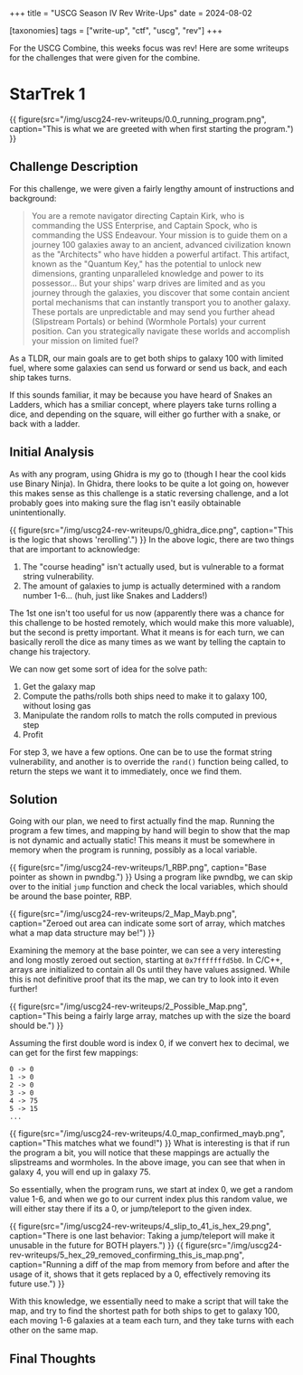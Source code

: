 +++
title = "USCG Season IV Rev Write-Ups"
date = 2024-08-02

[taxonomies]
tags = ["write-up", "ctf", "uscg", "rev"]
+++

For the USCG Combine, this weeks focus was rev! Here are some writeups for the challenges that were given for the combine.
<!-- more -->

# StarTrek 1
{{ figure(src="/img/uscg24-rev-writeups/0.0_running_program.png", caption="This is what we are greeted with when first starting the program.") }}
## Challenge Description
For this challenge, we were given a fairly lengthy amount of instructions and background:
> You are a remote navigator directing Captain Kirk, who is commanding the USS Enterprise, and Captain Spock, who is commanding the USS Endeavour. Your mission is to guide them on a journey 100 galaxies away to an ancient, advanced civilization known as the "Architects" who have hidden a powerful artifact. This artifact, known as the "Quantum Key," has the potential to unlock new dimensions, granting unparalleled knowledge and power to its possessor...
> But your ships' warp drives are limited and as you journey through the galaxies, you discover that some contain ancient portal mechanisms that can instantly transport you to another galaxy. These portals are unpredictable and may send you further ahead (Slipstream Portals) or behind (Wormhole Portals) your current position. Can you strategically navigate these worlds and accomplish your mission on limited fuel?

As a TLDR, our main goals are to get both ships to galaxy 100 with limited fuel, where some galaxies can send us forward or send us back, and each ship takes turns.

If this sounds familiar, it may be because you have heard of Snakes an Ladders, which has a smiliar concept, where players take turns rolling a dice, and depending on the square, will either go further with a snake, or back with a ladder.

## Initial Analysis
As with any program, using Ghidra is my go to (though I hear the cool kids use Binary Ninja). In Ghidra, there looks to be quite a lot going on, however this makes sense as this challenge is a static reversing challenge, and a lot probably goes into making sure the flag isn't easily obtainable unintentionally.

{{ figure(src="/img/uscg24-rev-writeups/0_ghidra_dice.png", caption="This is the logic that shows 'rerolling'.") }}
In the above logic, there are two things that are important to acknowledge:
1. The "course heading" isn't actually used, but is vulnerable to a format string vulnerability.
2. The amount of galaxies to jump is actually determined with a random number 1-6... (huh, just like Snakes and Ladders!)

The 1st one isn't too useful for us now (apparently there was a chance for this challenge to be hosted remotely, which would make this more valuable), but the second is pretty important. What it means is for each turn, we can basically reroll the dice as many times as we want by telling the captain to change his trajectory.

We can now get some sort of idea for the solve path:
1. Get the galaxy map
2. Compute the paths/rolls both ships need to make it to galaxy 100, without losing gas
3. Manipulate the random rolls to match the rolls computed in previous step
4. Profit

For step 3, we have a few options. One can be to use the format string vulnerability, and another is to override the `rand()` function being called, to return the steps we want it to immediately, once we find them.

## Solution
Going with our plan, we need to first actually find the map. Running the program a few times, and mapping by hand will begin to show that the map is not dynamic and actually static! This means it must be somewhere in memory when the program is running, possibly as a local variable.

{{ figure(src="/img/uscg24-rev-writeups/1_RBP.png", caption="Base pointer as shown in pwndbg.") }}
Using a program like pwndbg, we can skip over to the initial `jump` function and check the local variables, which should be around the base pointer, RBP. 

{{ figure(src="/img/uscg24-rev-writeups/2_Map_Mayb.png", caption="Zeroed out area can indicate some sort of array, which matches what a map data structure may be!") }}

Examining the memory at the base pointer, we can see a very interesting and long mostly zeroed out section, starting at `0x7fffffffd5b0`. In C/C++, arrays are initialized to contain all 0s until they have values assigned. While this is not definitive proof that its the map, we can try to look into it even further!

{{ figure(src="/img/uscg24-rev-writeups/2_Possible_Map.png", caption="This being a fairly large array, matches up with the size the board should be.") }}

Assuming the first double word is index 0, if we convert hex to decimal, we can get for the first few mappings:
```
0 -> 0
1 -> 0
2 -> 0
3 -> 0
4 -> 75
5 -> 15
...
```

{{ figure(src="/img/uscg24-rev-writeups/4.0_map_confirmed_mayb.png", caption="This matches what we found!") }}
What is interesting is that if run the program a bit, you will notice that these mappings are actually the slipstreams and wormholes. In the above image, you can see that when in galaxy 4, you will end up in galaxy 75.

So essentially, when the program runs, we start at index 0, we get a random value 1-6, and when we go to our current index plus this random value, we will either stay there if its a 0, or jump/teleport to the given index. 

{{ figure(src="/img/uscg24-rev-writeups/4_slip_to_41_is_hex_29.png", caption="There is one last behavior: Taking a jump/teleport will make it unusable in the future for BOTH players.") }}
{{ figure(src="/img/uscg24-rev-writeups/5_hex_29_removed_confirming_this_is_map.png", caption="Running a diff of the map from memory from before and after the usage of it, shows that it gets replaced by a 0, effectively removing its future use.") }}

With this knowledge, we essentially need to make a script that will take the map, and try to find the shortest path for both ships to get to galaxy 100, each moving 1-6 galaxies at a team each turn, and they take turns with each other on the same map.

## Final Thoughts
